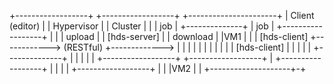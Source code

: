 +------------------+          +------------------+           +----------------------+
|  Client (editor) |          |    Hypervisor    |           |      Cluster         |
|                  | job      | +--------------+ | job       | +------------------+ |
|                  | upload   | | [hds-server] | | download  | |VM1               | |
|   [hds-client]   +------------>  (RESTful)   +-------------> |                  | |
|                  |          | |              | |           | |   [hds-client]   | |
|                  |          | +--------------+ |           | |                  | |
+------------------+          +------------------+           | +------------------+ |
                                                             |                      |
                                                             | +------------------+ |
                                                             | |VM2               | |
                                                             +--------------------+-+

                                                             
